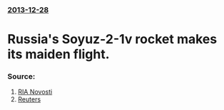### [2013-12-28](/news/2013/12/28/index.md)

# Russia's Soyuz-2-1v rocket makes its maiden flight. 




### Source:

1. [RIA Novosti](http://en.ria.ru/russia/20131228/186021089/After-Series-of-Delays-Russia-Launches-New-Soyuz-Rocket.html)
2. [Reuters](http://uk.reuters.com/article/2013/12/28/uk-russia-space-idUKBRE9BR06G20131228)
